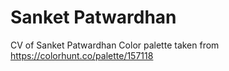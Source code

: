 # Sanket Patwardhan
CV of Sanket Patwardhan
Color palette taken from https://colorhunt.co/palette/157118
